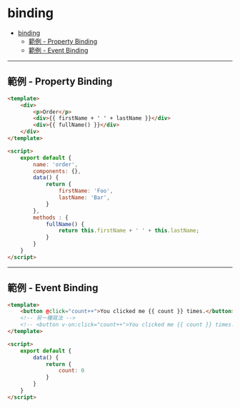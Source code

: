 # binding

- [binding](#binding)
  - [範例 - Property Binding](#%e7%af%84%e4%be%8b---property-binding)
  - [範例 - Event Binding](#%e7%af%84%e4%be%8b---event-binding)

---

## 範例 - Property Binding


```html
<template>
    <div>
        <p>Order</p>
        <div>{{ firstName + ' ' + lastName }}</div>
        <div>{{ fullName() }}</div>
    </div>
</template>

<script>
    export default {
        name: 'order',
        components: {},
        data() {
            return {
                firstName: 'Foo',
                lastName: 'Bar',
            }
        },
        methods : {
            fullName() {
                return this.firstName + ' ' + this.lastName;
            }
        }
    }
</script>
```

---

## 範例 - Event Binding

```html
<template>
    <button @click="count++">You clicked me {{ count }} times.</button>
    <!-- 另一種寫法 -->
    <!-- <button v-on:click="count++">You clicked me {{ count }} times.</button> -->
</template>

<script>
    export default {
        data() {
            return {
                count: 0
            }
        }
    }
</script>
```

